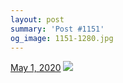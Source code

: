 ```yaml
---
layout: post
summary: 'Post #1151'
og_image: 1151-1280.jpg
---
```


<p>
  <time>
    <a href="/1151">May 1, 2020</a>
  </time>
  <a href="/1151">
    <img src="{{ site.assets_url }}/1151-640.jpg" srcset="{{ site.assets_url }}/1151-320.jpg 320w, {{ site.assets_url }}/1151-640.jpg 640w, {{ site.assets_url }}/1151-960.jpg 960w, {{ site.assets_url }}/1151-1280.jpg 1280w" sizes="(min-width: 700px) 50vw, calc(100vw - 2rem)" />
  </a>
</p>
